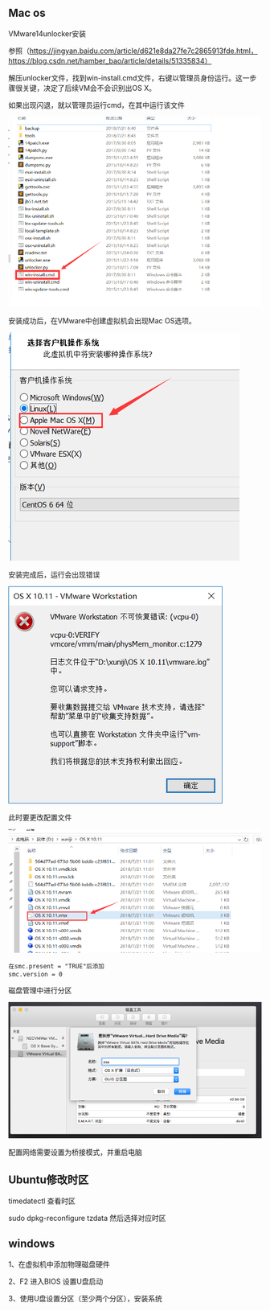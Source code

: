 ## Mac os

VMware14unlocker安装

参照（https://jingyan.baidu.com/article/d621e8da27fe7c2865913fde.html，https://blog.csdn.net/hamber_bao/article/details/51335834）

解压unlocker文件，找到win-install.cmd文件，右键以管理员身份运行。这一步骤很关键，决定了后续VM会不会识别出OS X。 

如果出现闪退，就以管理员运行cmd，在其中运行该文件

![unlocker](.\img\unlocker.png)

安装成功后，在VMware中创建虚拟机会出现Mac OS选项。

![unlocker_finished](.\img\unlocker_finished.png)



安装完成后，运行会出现错误

![error](.\img\error.png)

此时要更改配置文件

![配置](.\img\配置.png)

```
在smc.present = "TRUE"后添加
smc.version = 0
```

磁盘管理中进行分区

![分区](.\img\分区.png)

配置网络需要设置为桥接模式，并重启电脑

## Ubuntu修改时区

timedatectl 查看时区

sudo  dpkg-reconfigure tzdata 然后选择对应时区

## windows

1、在虚拟机中添加物理磁盘硬件

2、F2 进入BIOS   设置U盘启动

3、使用U盘设置分区（至少两个分区），安装系统